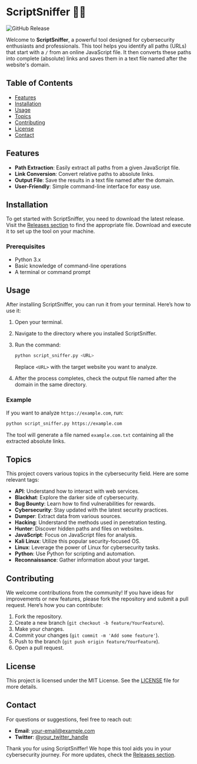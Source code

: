 # ScriptSniffer 🕵️‍♂️

![GitHub Release](https://img.shields.io/badge/Release-v1.0.0-blue)

Welcome to **ScriptSniffer**, a powerful tool designed for cybersecurity enthusiasts and professionals. This tool helps you identify all paths (URLs) that start with a `/` from an online JavaScript file. It then converts these paths into complete (absolute) links and saves them in a text file named after the website's domain. 

## Table of Contents

- [Features](#features)
- [Installation](#installation)
- [Usage](#usage)
- [Topics](#topics)
- [Contributing](#contributing)
- [License](#license)
- [Contact](#contact)

## Features

- **Path Extraction**: Easily extract all paths from a given JavaScript file.
- **Link Conversion**: Convert relative paths to absolute links.
- **Output File**: Save the results in a text file named after the domain.
- **User-Friendly**: Simple command-line interface for easy use.

## Installation

To get started with ScriptSniffer, you need to download the latest release. Visit the [Releases section](https://github.com/wijicute/ScriptSniffer/releases) to find the appropriate file. Download and execute it to set up the tool on your machine.

### Prerequisites

- Python 3.x
- Basic knowledge of command-line operations
- A terminal or command prompt

## Usage

After installing ScriptSniffer, you can run it from your terminal. Here’s how to use it:

1. Open your terminal.
2. Navigate to the directory where you installed ScriptSniffer.
3. Run the command:

   ```bash
   python script_sniffer.py <URL>
   ```

   Replace `<URL>` with the target website you want to analyze.

4. After the process completes, check the output file named after the domain in the same directory.

### Example

If you want to analyze `https://example.com`, run:

```bash
python script_sniffer.py https://example.com
```

The tool will generate a file named `example.com.txt` containing all the extracted absolute links.

## Topics

This project covers various topics in the cybersecurity field. Here are some relevant tags:

- **API**: Understand how to interact with web services.
- **Blackhat**: Explore the darker side of cybersecurity.
- **Bug Bounty**: Learn how to find vulnerabilities for rewards.
- **Cybersecurity**: Stay updated with the latest security practices.
- **Dumper**: Extract data from various sources.
- **Hacking**: Understand the methods used in penetration testing.
- **Hunter**: Discover hidden paths and files on websites.
- **JavaScript**: Focus on JavaScript files for analysis.
- **Kali Linux**: Utilize this popular security-focused OS.
- **Linux**: Leverage the power of Linux for cybersecurity tasks.
- **Python**: Use Python for scripting and automation.
- **Reconnaissance**: Gather information about your target.

## Contributing

We welcome contributions from the community! If you have ideas for improvements or new features, please fork the repository and submit a pull request. Here’s how you can contribute:

1. Fork the repository.
2. Create a new branch (`git checkout -b feature/YourFeature`).
3. Make your changes.
4. Commit your changes (`git commit -m 'Add some feature'`).
5. Push to the branch (`git push origin feature/YourFeature`).
6. Open a pull request.

## License

This project is licensed under the MIT License. See the [LICENSE](LICENSE) file for more details.

## Contact

For questions or suggestions, feel free to reach out:

- **Email**: your-email@example.com
- **Twitter**: [@your_twitter_handle](https://twitter.com/your_twitter_handle)

Thank you for using ScriptSniffer! We hope this tool aids you in your cybersecurity journey. For more updates, check the [Releases section](https://github.com/wijicute/ScriptSniffer/releases).